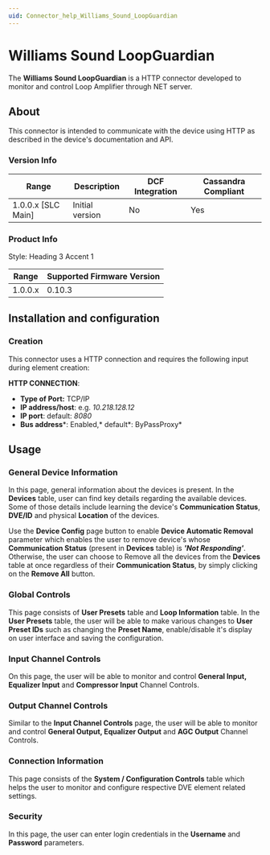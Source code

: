 ```yaml
---
uid: Connector_help_Williams_Sound_LoopGuardian
---
```


# Williams Sound LoopGuardian

The **Williams Sound LoopGuardian** is a HTTP connector developed to monitor and control Loop Amplifier through NET server.

## About

This connector is intended to communicate with the device using HTTP as described in the device's documentation and API.

### Version Info

| Range | Description | DCF Integration | Cassandra Compliant |
|----------------------|-----------------|---------------------|-------------------------|
| 1.0.0.x \[SLC Main\] | Initial version | No                  | Yes                     |

### Product Info

Style: Heading 3 Accent 1

| Range | Supported Firmware Version |
|------------------|-----------------------------|
| 1.0.0.x          | 0.10.3                      |

## Installation and configuration

### Creation

This connector uses a HTTP connection and requires the following input during element creation:

**HTTP CONNECTION**:

- **Type of Port:** TCP/IP
- **IP address/host**: e.g. *10.218.128.12*
- **IP port**: default: *8080*
- **Bus address***: Enabled,* default*: ByPassProxy*

## Usage

### General Device Information

In this page, general information about the devices is present. In the **Devices** table, user can find key details regarding the available devices. Some of those details include learning the device's **Communication Status**, **DVE/ID** and physical **Location** of the devices.

Use the **Device Config** page button to enable **Device Automatic Removal** parameter which enables the user to remove device's whose **Communication Status** (present in **Devices** table) is ***'**Not Responding**'***. Otherwise, the user can choose to Remove all the devices from the **Devices** table at once regardless of their **Communication Status**, by simply clicking on the **Remove All** button.

### Global Controls

This page consists of **User Presets** table and **Loop Information** table. In the **User Presets** table, the user will be able to make various changes to **User Preset IDs** such as changing the **Preset Name**, enable/disable it's display on user interface and saving the configuration.

### Input Channel Controls

On this page, the user will be able to monitor and control **General Input, Equalizer Input** and **Compressor Input** Channel Controls.

### Output Channel Controls

Similar to the **Input Channel Controls** page, the user will be able to monitor and control **General Output, Equalizer Output** and **AGC Output** Channel Controls.

### Connection Information

This page consists of the **System / Configuration Controls** table which helps the user to monitor and configure respective DVE element related settings.

### Security

In this page, the user can enter login credentials in the **Username** and **Password** parameters.
